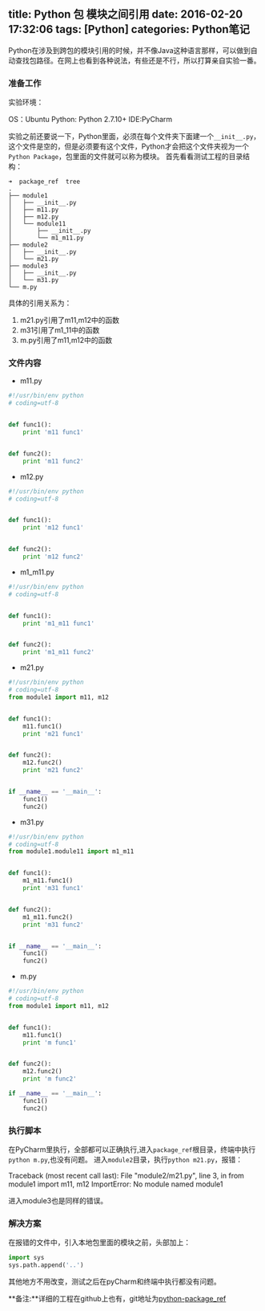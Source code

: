 title: Python 包 模块之间引用
date: 2016-02-20 17:32:06
tags: [Python]
categories: Python笔记
---
Python在涉及到跨包的模块引用的时候，并不像Java这种语言那样，可以做到自动查找包路径。在网上也看到各种说法，有些还是不行，所以打算亲自实验一番。
### 准备工作
实验环境：
> 
OS：Ubuntu
Python: Python 2.7.10+
IDE:PyCharm

实验之前还要说一下，Python里面，必须在每个文件夹下面建一个`__init__.py`，这个文件是空的，但是必须要有这个文件，Python才会把这个文件夹视为一个`Python Package`，包里面的文件就可以称为模块。
首先看看测试工程的目录结构：
```
➜  package_ref  tree
.
├── module1
│   ├── __init__.py
│   ├── m11.py
│   ├── m12.py
│   └── module11
│       ├── __init__.py
│       └── m1_m11.py
├── module2
│   ├── __init__.py
│   └── m21.py
├── module3
│   ├── __init__.py
│   └── m31.py
└── m.py
```
具体的引用关系为：  
1. m21.py引用了m11,m12中的函数  
2. m31引用了m1_11中的函数  
3. m.py引用了m11,m12中的函数

### 文件内容
* m11.py
```python
#!/usr/bin/env python
# coding=utf-8


def func1():
    print 'm11 func1'


def func2():
    print 'm11 func2'
```
* m12.py
```python
#!/usr/bin/env python
# coding=utf-8


def func1():
    print 'm12 func1'


def func2():
    print 'm12 func2'
```
* m1_m11.py
```python
#!/usr/bin/env python
# coding=utf-8


def func1():
    print 'm1_m11 func1'


def func2():
    print 'm1_m11 func2'
```
* m21.py
```python
#!/usr/bin/env python
# coding=utf-8
from module1 import m11, m12


def func1():
    m11.func1()
    print 'm21 func1'


def func2():
    m12.func2()
    print 'm21 func2'


if __name__ == '__main__':
    func1()
    func2()
```
* m31.py
```python
#!/usr/bin/env python
# coding=utf-8
from module1.module11 import m1_m11


def func1():
    m1_m11.func1()
    print 'm31 func1'


def func2():
    m1_m11.func2()
    print 'm31 func2'


if __name__ == '__main__':
    func1()
    func2()
```
* m.py
```python
#!/usr/bin/env python
# coding=utf-8
from module1 import m11, m12


def func1():
    m11.func1()
    print 'm func1'


def func2():
    m12.func2()
    print 'm func2'

if __name__ == '__main__':
    func1()
    func2()
```
### 执行脚本
在PyCharm里执行，全部都可以正确执行,进入`package_ref`根目录，终端中执行`python m.py`,也没有问题。
进入`module2`目录，执行`python m21.py`，报错：
> 
Traceback (most recent call last):
  File "module2/m21.py", line 3, in <module>
    from module1 import m11, m12
ImportError: No module named module1

进入module3也是同样的错误。

### 解决方案
在报错的文件中，引入本地包里面的模块之前，头部加上：
```python
import sys
sys.path.append('..')
```
其他地方不用改变，测试之后在pyCharm和终端中执行都没有问题。

**备注:**详细的工程在github上也有，git地址为[python-package_ref](https://github.com/sjq597/python_package_ref)

